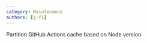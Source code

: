 ```yaml
---
category: Maintenance
authors: [j-f1]
---
```


Partition GitHub Actions cache based on Node version
